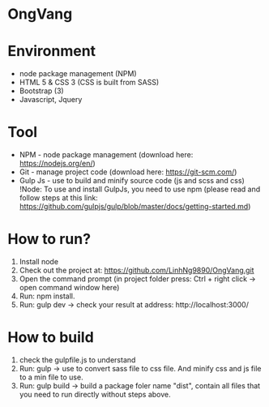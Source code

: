 # OngVang

# Environment
* node package management (NPM)
* HTML 5 & CSS 3 (CSS is built from SASS)
* Bootstrap (3)
* Javascript, Jquery

# Tool
* NPM - node package management (download here: https://nodejs.org/en/)
* Git - manage project code (download here: https://git-scm.com/)
* Gulp Js - use to build and minify source code (js and scss and css)
!Node: To use and install GulpJs, you need to use npm (please read and follow steps at this link: https://github.com/gulpjs/gulp/blob/master/docs/getting-started.md)

# How to run?
1. Install node
2. Check out the project at: https://github.com/LinhNg9890/OngVang.git
3. Open the command prompt (in project folder press: Ctrl + right click -> open command window here)
3. Run: npm install.
4. Run: gulp dev
-> check your result at address: http://localhost:3000/

# How to build
1. check the gulpfile.js to understand
2. Run: gulp -> use to convert sass file to css file. And minify css and js file to a min file to use.
3. Run: gulp build -> build a package foler name "dist", contain all files that you need to run directly without steps above.